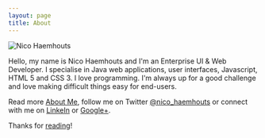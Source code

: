 ```yaml
---
layout: page
title: About
---
```


<div itemprop="author" itemscope itemtype="http://schema.org/Person">
<link itemprop="url" href="{{ site.baseurl }}">
<img itemprop="image" src="{{ site.baseurl }}public/images/NicoHaemhouts.jpg" class="avatar" title="Nico Haemhouts" alt="Nico Haemhouts"/>
<p>Hello, my name is <span itemprop="name">Nico Haemhouts</span> and I'm an
<span itemprop="jobTitle">Enterprise UI & Web Developer</span>. I specialise in Java web applications, user interfaces, Javascript,
HTML 5 and CSS 3. I love programming. I'm always up for a good challenge and love making difficult things easy for end-users.</p>
<p>Read more <a href="http://about.me/nicohaemhouts" itemprop="sameAs">About Me</a>, follow me on
Twitter <a href="https://twitter.com/nico_haemhouts" itemprop="sameAs">@nico_haemhouts</a> or
connect with me on <a href="https://www.linkedin.com/in/nicohaemhouts" itemprop="sameAs">LinkeIn</a> or
<a href="https://plus.google.com/+NicoHaemhouts01010" itemprop="sameAs">Google+</a>.</p>
<p>Thanks for <a href="/">reading</a>!</p>
</div>
